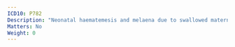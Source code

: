 ```yaml
---
ICD10: P782
Description: "Neonatal haematemesis and melaena due to swallowed maternal blood"
Matters: No
Weight: 0
---
```

